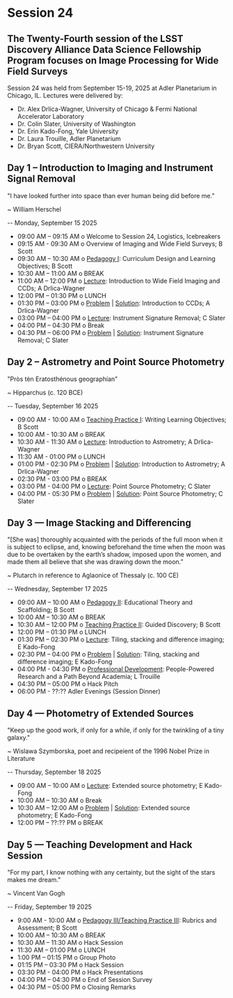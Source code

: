 # Session 24
## The Twenty-Fourth session of the LSST Discovery Alliance Data Science Fellowship Program focuses on Image Processing for Wide Field Surveys

Session 24 was held from September 15-19, 2025 at Adler Planetarium in Chicago, IL. Lectures were delivered by:

- Dr. Alex Drlica-Wagner, University of Chicago & Fermi National Accelerator Laboratory 
- Dr. Colin Slater, University of Washington 
- Dr. Erin Kado-Fong, Yale University 
- Dr. Laura Trouille, Adler Planetarium 
- Dr. Bryan Scott, CIERA/Northwestern University  

## Day 1 – Introduction to Imaging and Instrument Signal Removal 

"I have looked further into space than ever human being did before me.”

~ William Herschel 

-- 
Monday, September 15 2025

* 09:00 AM – 09:15 AM o Welcome to Session 24, Logistics, Icebreakers
* 09:15 AM - 09:30 AM o Overview of Imaging and Wide Field Surveys; B Scott
* 09:30 AM – 10:30 AM o [Pedagogy I](Day1/): Curriculum Design and Learning Objectives; B Scott 
* 10:30 AM – 11:00 AM o BREAK
* 11:00 AM – 12:00 PM o [Lecture](Day1/): Introduction to Wide Field Imaging and CCDs; A Drlica-Wagner  
* 12:00 PM – 01:30 PM o LUNCH
* 01:30 PM – 03:00 PM o [Problem](Day1/) | [Solution](Day1/): Introduction to CCDs; A Drlica-Wagner  
* 03:00 PM – 04:00 PM o [Lecture](Day1/): Instrument Signature Removal; C Slater 
* 04:00 PM – 04:30 PM o Break
* 04:30 PM – 06:00 PM o [Problem](Day1/) | [Solution](Day1/): Instrument Signature Removal; C Slater 

## Day 2 – Astrometry and Point Source Photometry 

"Pròs tèn Eratosthénous geographían"

~ Hipparchus (c. 120 BCE) 


-- 
Tuesday, September 16 2025 

* 09:00 AM - 10:00 AM o [Teaching Practice I](): Writing Learning Objectives; B Scott 
* 10:00 AM - 10:30 AM o BREAK
* 10:30 AM - 11:30 AM o [Lecture](Day2/): Introduction to Astrometry; A Drlica-Wagner 
* 11:30 AM - 01:00 PM o LUNCH
* 01:00 PM - 02:30 PM o [Problem](Day2/) | [Solution](): Introduction to Astrometry; A Drlica-Wagner 
* 02:30 PM - 03:00 PM o BREAK 
* 03:00 PM - 04:00 PM o [Lecture](Day2/): Point Source Photometry; C Slater
* 04:00 PM - 05:30 PM o [Problem](Day2/) | [Solution](Day2/): Point Source Photometry; C Slater


## Day 3 — Image Stacking and Differencing 

"[She was] thoroughly acquainted with the periods of the full moon when it is subject to eclipse, and, knowing beforehand the time when the moon was due to be overtaken by the earth’s shadow, imposed upon the women, and made them all believe that she was drawing down the moon.”

~ Plutarch in reference to Aglaonice of Thessaly (c. 100 CE) 

--
Wednesday, September 17 2025

* 09:00 AM – 10:00 AM o [Pedagogy II](Day3/): Educational Theory and Scaffolding; B Scott 
* 10:00 AM – 10:30 AM o BREAK
* 10:30 AM – 12:00 PM o [Teaching Practice II](Day3/): Guided Discovery; B Scott 
* 12:00 PM – 01:30 PM o LUNCH
* 01:30 PM – 02:30 PM o [Lecture](Day3/): Tiling, stacking and difference imaging; E Kado-Fong
* 02:30 PM – 04:00 PM o [Problem](Day3/) | [Solution](Day3/): Tiling, stacking and difference imaging; E Kado-Fong
* 04:00 PM - 04:30 PM o [Professional Development](Day3/): People-Powered Research and a Path Beyond Academia; L Trouille 
* 04:30 PM – 05:00 PM o Hack Pitch
* 06:00 PM - ??:??  Adler Evenings (Session Dinner) 

## Day 4 — Photometry of Extended Sources 

"Keep up the good work, if only for a while, if only for the twinkling of a tiny galaxy."

~ Wislawa Szymborska, poet and recipeient of the 1996 Nobel Prize in Literature 

-- 
Thursday, September 18 2025

* 09:00 AM – 10:00 AM o [Lecture](Day4/): Extended source photometry; E Kado-Fong
* 10:00 AM – 10:30 AM o Break
* 10:30 AM – 12:00 AM o [Problem](Day4/) | [Solution](Day4/): Extended source photometry; E Kado-Fong
* 12:00 PM – ??:?? PM o BREAK

## Day 5 — Teaching Development and Hack Session

"For my part, I know nothing with any certainty, but the sight of the stars makes me dream."

~ Vincent Van Gogh

-- 
Friday, September 19 2025 

* 9:00 AM - 10:00 AM o [Pedagogy III/Teaching Practice III](Day5/): Rubrics and Assessment; B Scott
* 10:00 AM – 10:30 AM o BREAK
* 10:30 AM – 11:30 AM o Hack Session 
* 11:30 AM – 01:00 PM o LUNCH
* 1:00 PM – 01:15 PM o Group Photo
* 01:15 PM – 03:30 PM o Hack Session 
* 03:30 PM - 04:00 PM o Hack Presentations
* 04:00 PM – 04:30 PM o End of Session Survey 
* 04:30 PM – 05:00 PM o Closing Remarks
